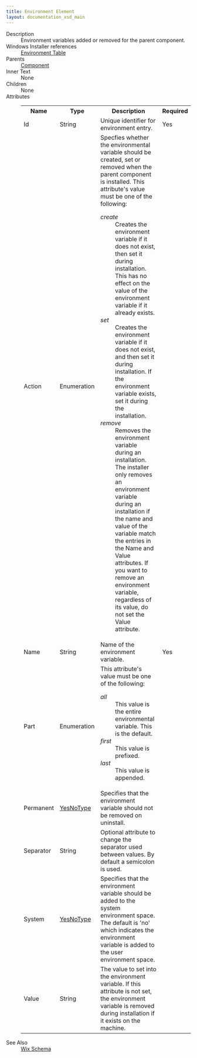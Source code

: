 ```yaml
---
title: Environment Element
layout: documentation_xsd_main
---
```

<dl>
  <dt>Description</dt>
  <dd>                 Environment variables added or removed for the parent component.             </dd>
  <dt>Windows Installer references</dt>
  <dd>
    <a href="http://msdn.microsoft.com/library/aa368369.aspx" target="_blank">Environment Table</a>
  </dd>
  <dt>Parents</dt>
  <dd>
    <a href="../component/">Component</a>
  </dd>
  <dt>Inner Text</dt>
  <dd>None</dd>
  <dt>Children</dt>
  <dd>None</dd>
  <dt>Attributes</dt>
  <dd>
    <table cellspacing="0" cellpadding="0" class="schema">
      <tr>
        <th width="15%">Name</th>
        <th width="15%">Type</th>
        <th width="65%">Description</th>
        <th width="15%">Required</th>
      </tr>
      <tr>
        <td>Id</td>
        <td>String</td>
        <td>Unique identifier for environment entry.</td>
        <td>Yes</td>
      </tr>
      <tr>
        <td>Action</td>
        <td>Enumeration</td>
        <td>Specfies whether the environmental variable should be created, set or removed when the parent component is installed.  This attribute's value must be one of the following:<dl><dt class="enumerationValue"><dfn>create</dfn></dt><dd>Creates the environment variable if it does not exist, then set it during installation. This has no effect on the value of the environment variable if it already exists.</dd><dt class="enumerationValue"><dfn>set</dfn></dt><dd>Creates the environment variable if it does not exist, and then set it during installation. If the environment variable exists, set it during the installation.</dd><dt class="enumerationValue"><dfn>remove</dfn></dt><dd>                                     Removes the environment variable during an installation.                                     The installer only removes an environment variable during an installation if the name and value                                     of the variable match the entries in the Name and Value attributes.                                     If you want to remove an environment variable, regardless of its value, do not set the Value attribute.                                 </dd></dl></td>
        <td>&nbsp;</td>
      </tr>
      <tr>
        <td>Name</td>
        <td>String</td>
        <td>Name of the environment variable.</td>
        <td>Yes</td>
      </tr>
      <tr>
        <td>Part</td>
        <td>Enumeration</td>
        <td>This attribute's value must be one of the following:<dl><dt class="enumerationValue"><dfn>all</dfn></dt><dd>                                     This value is the entire environmental variable.  This is the default.                                 </dd><dt class="enumerationValue"><dfn>first</dfn></dt><dd>                                     This value is prefixed.                                 </dd><dt class="enumerationValue"><dfn>last</dfn></dt><dd>                                     This value is appended.                                 </dd></dl></td>
        <td>&nbsp;</td>
      </tr>
      <tr>
        <td>Permanent</td>
        <td><a href="../simple_type_yesnotype/">YesNoType</a></td>
        <td>Specifies that the environment variable should not be removed on uninstall.</td>
        <td>&nbsp;</td>
      </tr>
      <tr>
        <td>Separator</td>
        <td>String</td>
        <td>Optional attribute to change the separator used between values.  By default a semicolon is used.</td>
        <td>&nbsp;</td>
      </tr>
      <tr>
        <td>System</td>
        <td><a href="../simple_type_yesnotype/">YesNoType</a></td>
        <td>                     Specifies that the environment variable should be added to the system environment space.  The default                     is 'no' which indicates the environment variable is added to the user environment space.                 </td>
        <td>&nbsp;</td>
      </tr>
      <tr>
        <td>Value</td>
        <td>String</td>
        <td>                         The value to set into the environment variable.                         If this attribute is not set, the environment variable is removed during installation if it exists on the machine.                     </td>
        <td>&nbsp;</td>
      </tr>
    </table>
  </dd>
  <dt>See Also</dt>
  <dd>
    <a href="../wix">Wix Schema</a>
  </dd>
</dl>
